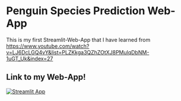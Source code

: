 # Penguin Species Prediction Web-App

This is my first Streamlit-Web-App that I have learned from https://www.youtube.com/watch?v=LJ6DcLGQ4vY&list=PLZKkga3QZhZOtXJ8PMulqDbNM-1uGT_Uk&index=27
## Link to my Web-App!

[![Streamlit App]([https://static.streamlit.io/badges/streamlit_badge_black_white.svg)](https://app-starter-kit.streamlit.app/](https://pphat948-streamlit-ml-streamlit-app-kv0aj1.streamlit.app/))


